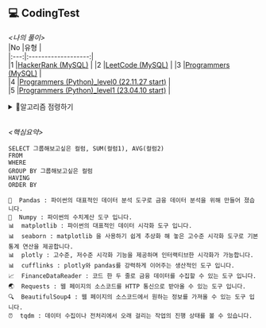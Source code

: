 ## 💻 CodingTest

*<나의 풀이>*  
|No |유형 |  
|:---:|:-------------------:|  
|1 |[HackerRank (MySQL)](https://github.com/teng-ny/CodingTest/tree/main/MySQL/HackerRank) |
|2 |[LeetCode (MySQL)](https://github.com/teng-ny/CodingTest/tree/main/MySQL/LeetCode) |
|3 |[Programmers (MySQL)](https://github.com/teng-ny/CodingTest/tree/main/MySQL/Programmers) |  
|4 |[Programmers (Python)_level0 (22.11.27 start)](https://github.com/teng-ny/CodingTest/tree/main/Programmers/level0) |  
|5 |[Programmers (Python)_level1 (23.04.10 start)](https://github.com/teng-ny/CodingTest/tree/main/Programmers/level1) |
<br>   

<details>
<summary>🥨알고리즘 점령하기</summary>
<div markdown="1">

<br>  
    
|Week| 월요일 | 화요일 | 수요일 | 목요일 | 금요일 | 토요일 | 일요일 |
|:--:|:-:|:-:|:-:|:-:|:-:|:-:|:-:|
|1 |[짝수와 홀수](https://school.programmers.co.kr/learn/courses/30/lessons/12937), <br> [약수의 합](https://school.programmers.co.kr/learn/courses/30/lessons/12928), <br> [평균 구하기](https://school.programmers.co.kr/learn/courses/30/lessons/12944) | | | | | | |
|2 |[자릿수 더하기](https://school.programmers.co.kr/learn/courses/30/lessons/12931), <br> [x만큼 간격이 있는 n개의 숫자](https://school.programmers.co.kr/learn/courses/30/lessons/12954) |[나머지가 1이되는 수 찾기](https://school.programmers.co.kr/learn/courses/30/lessons/87389), <br> [문자열 내 p와 y의 개수](https://school.programmers.co.kr/learn/courses/30/lessons/12916), <br> [자연수 뒤집어 배열로 만들기](https://school.programmers.co.kr/learn/courses/30/lessons/12932) | | |[정수 제곱근 판별](https://school.programmers.co.kr/learn/courses/30/lessons/12934), <br> [정수 내림차순으로 배치](https://school.programmers.co.kr/learn/courses/30/lessons/12933), <br> [문자열을 정수로 바꾸기](https://school.programmers.co.kr/learn/courses/30/lessons/12925) | | |

</div>
</details>
<br>  

*<핵심요약>*    

    SELECT 그룹해보고싶은 컬럼, SUM(컬럼1), AVG(컬럼2)    
    FROM  
    WHERE  
    GROUP BY 그룹해보고싶은 컬럼  
    HAVING  
    ORDER BY   
  
  ```
🐼  Pandas : 파이썬의 대표적인 데이터 분석 도구로 금융 데이터 분석을 위해 만들어 졌습니다.
🧮  Numpy : 파이썬의 수치계산 도구 입니다.
📊  matplotlib : 파이썬의 대표적인 데이터 시각화 도구 입니다.
📊  seaborn : matplotlib 을 사용하기 쉽게 추상화 해 놓은 고수준 시각화 도구로 기본 통계 연산을 제공합니다.
📊  plotly : 고수준, 저수준 시각화 기능을 제공하며 인터랙티브한 시각화가 가능합니다.
📊  cufflinks : plotly와 pandas를 강력하게 이어주는 생산적인 도구 입니다.
📈  FinanceDataReader : 코드 한 두 줄로 금융 데이터를 수집할 수 있는 도구 입니다.
🌏  Requests : 웹 페이지의 소스코드를 HTTP 통신으로 받아올 수 있는 도구 입니다.
🔍  BeautifulSoup4 : 웹 페이지의 소스코드에서 원하는 정보를 가져올 수 있는 도구 입니다.
⏰  tqdm : 데이터 수집이나 전처리에서 오래 걸리는 작업의 진행 상태를 볼 수 있습니다.
```
<br>
